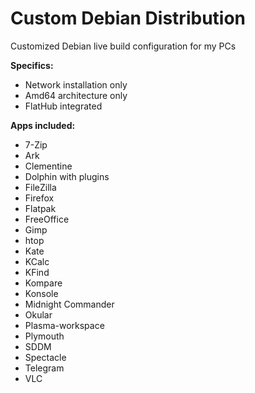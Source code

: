 # Custom Debian Distribution

Customized Debian live build configuration for my PCs

**Specifics:**
* Network installation only
* Amd64 architecture only
* FlatHub integrated

**Apps included:**
* 7-Zip
* Ark
* Clementine
* Dolphin with plugins
* FileZilla
* Firefox
* Flatpak
* FreeOffice
* Gimp
* htop
* Kate
* KCalc
* KFind
* Kompare
* Konsole
* Midnight Commander
* Okular
* Plasma-workspace
* Plymouth
* SDDM
* Spectacle
* Telegram
* VLC
